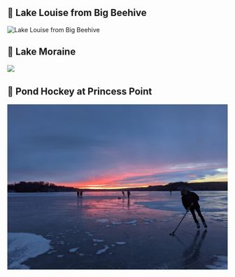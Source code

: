 ## 📌 Lake Louise from Big Beehive

![Lake Louise from Big Beehive](image-2.png)

## 📌 Lake Moraine

![](image-1.png)

## 📌 Pond Hockey at Princess Point

![pond hockey](image.png)
